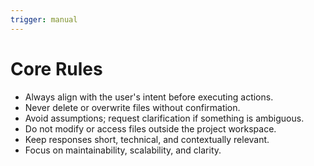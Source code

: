 ```yaml
---
trigger: manual
---
```


# Core Rules

- Always align with the user's intent before executing actions.
- Never delete or overwrite files without confirmation.
- Avoid assumptions; request clarification if something is ambiguous.
- Do not modify or access files outside the project workspace.
- Keep responses short, technical, and contextually relevant.
- Focus on maintainability, scalability, and clarity.
